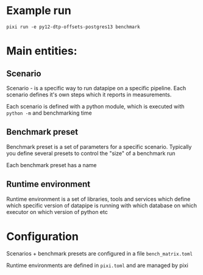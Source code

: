 # Example run

```
pixi run -e py12-dtp-offsets-postgres13 benchmark
```

# Main entities:

## Scenario

Scenario - is a specific way to run datapipe on a specific pipeline. Each
scenario defines it's own steps which it reports in measurements.

Each scenario is defined with a python module, which is executed with `python
-m` and benchmarking time

## Benchmark preset

Benchmark preset is a set of parameters for a specific scenario. Typically you
define several presets to control the "size" of a benchmark run

Each benchmark preset has a name

## Runtime environment

Runtime environment is a set of libraries, tools and services which define which
specific version of datapipe is running with which database on which executor on
which version of python etc

# Configuration

Scenarios + benchmark presets are configured in a file `bench_matrix.toml`

Runtime environments are defined in `pixi.toml` and are managed by pixi
